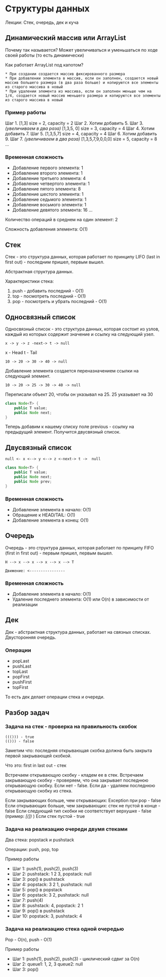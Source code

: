 # Структуры данных

Лекции: Стек, очередь, дек и куча

## Динамический массив или ArrayList

Почему так называется? Может увеличиваться и уменьшаться по ходе своей работы (то есть динамически)

Как работает ArrayList под капотом?

    * При создании создается массив фиксированного размера
    * При добавлении элемента в массив, если он заполнен, создается новый массив большего размера (в два раза больше) и копируются все элементы из старого массива в новый
    * При удалении элемента из массива, если он заполнен меньше чем на 1/4, создается новый массив меньшего размера и копируются все элементы из старого массива в новый

### Пример работы

Шаг 1. [1,3] size = 2, capacity = 2
Шаг 2. Хотим добавить 5.
Шаг 3. _(увеличиваем в два раза)_ [1,3,5, 0] size = 3, capacity = 4
Шаг 4. Хотим добавить 7.
Шаг 5. [1,3,5,7] size = 4, capacity = 4
Шаг 6. Хотим добавить 9.
Шаг 7. _(увеличиваем в два раза)_ [1,3,5,7,9,0,0,0] size = 5, capacity = 8
...

### Временная сложность

- Добавление первого элемента: 1
- Добавление второго элемента: 1
- Добавление третьего элемента: 4
- Добавление четвертого элемента: 1
- Добавление пятого элемента: 8
- Добавление шестого элемента: 1
- Добавление седьмого элемента: 1
- Добавление восьмого элемента: 1
- Добавление девятого элемента: 16
  ...

Количество операций в среднем на один элемент: 2

Сложность добавления элемента: O(1)

## Стек

Стек - это структура данных, которая работает по принципу LIFO (last in first out) - последним пришел, первым вышел.

Абстрактная структура данных.

Характеристики стека:

1. push - добавить последний - O(1)
2. top - посмотреть последний - O(1)
3. pop - посмотреть и убрать последний - O(1)

## Односвязный список

Односвязный список - это структура данных, которая состоит из узлов, каждый из которых содержит значение и ссылку на следующий узел.

```
x -> y -> z -next-> t -> null
```

x - Head
t - Tail

```
10 -> 20 -> 30 -> 40 -> null
```

Добавление элемента создается переназначением ссылки на следующий элемент.

```
10 -> 20 -> 25 -> 30 -> 40 -> null
```

Переписали объект 20, чтобы он указывал на 25. 25 указывает на 30

```java
class Node<T> {
    public T value;
    public Node next;
}
```

Теперь добавим к нашему списку поле previous - ссылку на предыдущий элемент. Получится двусвязный список.

## Двусвязный список

```
null <- x <--> y <--> z <-next-> t ->  null
```

```java
class Node<T> {
    public T value;
    public Node next;
    public Node prev;
}
```

### Временная сложность

- Добавление элемента в начало: O(1)
- Обращение к HEAD/TAIL: O(1)
- Добавление элемента в конец: O(1)

## Очередь

Очередь - это структура данных, которая работает по принципу FIFO (first in first out) - первым пришел, первым вышел.

```
H --> x --> x --> x --> x --> T

Движение: <----------------
```

### Временная сложность

- Добавление элемента в начало: O(1)
- Удаление последнего элемента: O(1) или O(n) в зависимости от реализации

## Дек

Дек - абстрактная структура данных, работает на связных списках. Двусторонняя очередь.

### Операции

- popLast
- pushLast
- topLast
- popFirst
- pushFirst
- topFirst

То есть дек делает операции стека и очереди.

## Разбор задач

### Задача на стек - проверка на правильность скобок

```
((())) - true
(())) - false
```

Заметим что: последняя открывающая скобка должна быть закрыта первой закрывающей скобкой.

Что это: first in last out - стек

Встречаем открывающую скобку - кладем ее в стек.
Встречаем закрывающую скобку - проверяем, что она закрывает последнюю открывающую скобку. Если нет - false.
Если да - удаляем последнюю открывающую скобку из стека.

Если закрывающих больше, чем открывающих: Exception при pop - false
Если открывающих больше, чем закрывающих: стек не пустой в конце - false
Если следующий тип скобки не соответствует верхушке - false (пример: _[(])_ )
Если стек пустой - true

### Задача на реализацию очереди двумя стеками

Два стека: popstack и pushstack

Операции: push, pop, top

Пример работы

- Шаг 1: push(1), push(2), push(3)
- Шаг 2: pushstack: 1 2 3, popstack: null
- Шаг 3: pop() в pushstack
- Шаг 4: popstack: 3 2 1, pushstack: null
- Шаг 5: pop() в popstack
- Шаг 6: popstack: 3 2, pushstack: null
- Шаг 7: push(4)
- Шаг 8: pushstack: 4, popstack: 2 1
- Шаг 9: pop() в pushstack
- Шаг 10: popstack: 3, pushstack: 4

### Задача на реализацию стека одной очередью

Pop - O(n), push - O(1)

Пример работы

- Шаг 1: push(1), push(2), push(3) - циклический сдвиг за O(n)
- Шаг 2: queue1: 1, 2, 3 queue2: null
- Шаг 3: pop()
